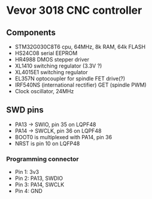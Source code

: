 # Vevor 3018 CNC controller

## Components

* STM32G030C8T6 cpu, 64MHz, 8k RAM, 64k FLASH
* HS24C08 serial EEPROM
* HR4988 DMOS stepper driver
* XL1410 switching regulator (3.3V ?)
* XL4015E1 switching regulator
* EL357N optocoupler for spindle FET drive(?)
* IRF540NS (international rectifier) GET (spindle PWM)
* Clock oscillator, 24MHz

## SWD pins

* PA13 -> SWIO, pin 35 on LQPF48
* PA14 -> SWCLK, pin 36 on LQPF48
* BOOT0 is multiplexed with PA14, pin 36
* NRST is pin 10 on LQFP48

### Programming connector

* Pin 1: 3v3
* Pin 2: PA13, SWDIO
* Pin 3: PA14, SWCLK
* Pin 4: GND
